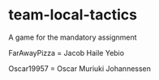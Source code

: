 # team-local-tactics
A game for the mandatory assignment

FarAwayPizza = Jacob Haile Yebio 

Oscar19957 = Oscar Muriuki Johannessen 
